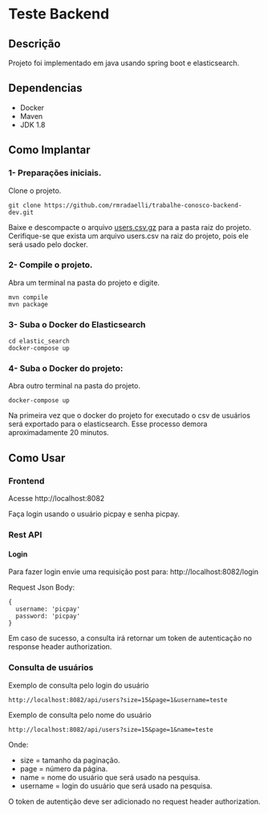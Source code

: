 # Teste Backend

## Descrição
Projeto foi implementado em java usando spring boot e elasticsearch.

## Dependencias
- Docker
- Maven
- JDK 1.8

## Como Implantar

### 1- Preparações iniciais.
Clone o projeto.
```
git clone https://github.com/rmradaelli/trabalhe-conosco-backend-dev.git
```
Baixe e descompacte o arquivo [users.csv.gz](https://s3.amazonaws.com/careers-picpay/users.csv.gz) para a pasta raiz do projeto.
Cerifique-se que exista um arquivo users.csv na raiz do projeto, pois ele será usado pelo docker.

### 2- Compile o projeto.
Abra um terminal na pasta do projeto e digite.
```
mvn compile
mvn package
```

### 3- Suba o Docker do Elasticsearch
```
cd elastic_search
docker-compose up
```

### 4- Suba o Docker do projeto:
Abra outro terminal na pasta do projeto.
```
docker-compose up
```

Na primeira vez que o docker do projeto for executado o csv de usuários será exportado para o elasticsearch.
Esse processo demora aproximadamente 20 minutos.

## Como Usar

### Frontend
Acesse http://localhost:8082

Faça login usando o usuário picpay e senha picpay.

### Rest API

#### Login
Para fazer login envie uma requisição post para:
http://localhost:8082/login

Request Json Body:
```
{
  username: 'picpay'
  password: 'picpay'
}
```

Em caso de sucesso, a consulta irá retornar um token de autenticação no response header authorization.

### Consulta de usuários
Exemplo de consulta pelo login do usuário
```
http://localhost:8082/api/users?size=15&page=1&username=teste
```

Exemplo de consulta pelo nome do usuário
```
http://localhost:8082/api/users?size=15&page=1&name=teste
```
Onde:
- size = tamanho da paginação.
- page = número da página.
- name = nome do usuário que será usado na pesquisa.
- username = login do usuário que será usado na pesquisa.

O token de autentição deve ser adicionado no request header authorization.
